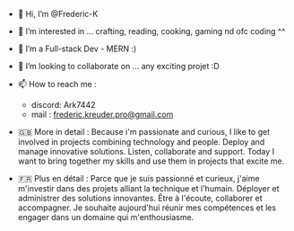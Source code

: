 - 👋 Hi, I’m @Frederic-K
- 👀 I’m interested in ... crafting, reading, cooking, gaming nd ofc coding ^^
- 🌱 I’m a Full-stack Dev - MERN :)
- 💞️ I’m looking to collaborate on ... any exciting projet :D
- 📫 How to reach me : 
  - discord: Ark7442
  - mail : frederic.kreuder.pro@gmail.com
    
- 🇬🇧 More in detail : 
  Because i'm passionate and curious, I like to get involved in projects combining technology and people.
  Deploy and manage innovative solutions. Listen, collaborate and support.
  Today I want to bring together my skills and use them in projects that excite me.

 - 🇫🇷 Plus en détail :
  Parce que je suis passionné et curieux, j'aime m'investir dans des projets alliant la technique et l'humain. 
  Déployer et administrer des solutions innovantes. Être à l'écoute, collaborer et accompagner. 
  Je souhaite aujourd'hui réunir mes compétences et les engager dans un domaine qui m'enthousiasme.
<!---
Frederic-K/Frederic-K is a ✨ special ✨ repository because its `README.md` (this file) appears on your GitHub profile.
You can click the Preview link to take a look at your changes.
--->
